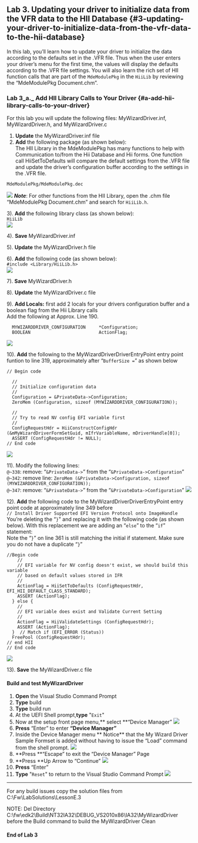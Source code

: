 <!--- @file
 file
 
Copyright (c) 2018, Intel Corporation. All rights reserved.<BR>

Redistribution and use in source (original document form) and 'compiled'
forms (converted to PDF, epub, HTML and other formats) with or without
modification, are permitted provided that the following conditions are met:

1) Redistributions of source code (original document form) must retain the
above copyright notice, this list of conditions and the following
disclaimer as the first lines of this file unmodified.

2) Redistributions in compiled form (transformed to other DTDs, converted to
PDF, epub, HTML and other formats) must reproduce the above copyright
notice, this list of conditions and the following disclaimer in the
documentation and/or other materials provided with the distribution.

THIS DOCUMENTATION IS PROVIDED BY TIANOCORE PROJECT "AS IS" AND ANY EXPRESS OR
IMPLIED WARRANTIES, INCLUDING, BUT NOT LIMITED TO, THE IMPLIED WARRANTIES OF
MERCHANTABILITY AND FITNESS FOR A PARTICULAR PURPOSE ARE DISCLAIMED. IN NO
EVENT SHALL TIANOCORE PROJECT BE LIABLE FOR ANY DIRECT, INDIRECT, INCIDENTAL,
SPECIAL, EXEMPLARY, OR CONSEQUENTIAL DAMAGES (INCLUDING, BUT NOT LIMITED TO,
PROCUREMENT OF SUBSTITUTE GOODS OR SERVICES; LOSS OF USE, DATA, OR PROFITS;
OR BUSINESS INTERRUPTION) HOWEVER CAUSED AND ON ANY THEORY OF LIABILITY,
WHETHER IN CONTRACT, STRICT LIABILITY, OR TORT (INCLUDING NEGLIGENCE OR
OTHERWISE) ARISING IN ANY WAY OUT OF THE USE OF THIS DOCUMENTATION, EVEN IF
ADVISED OF THE POSSIBILITY OF SUCH DAMAGE.

-->
## Lab 3\. Updating your driver to initialize data from the VFR data to the HII Database {#3-updating-your-driver-to-initialize-data-from-the-vfr-data-to-the-hii-database}

In this lab, you’ll learn how to update your driver to initialize the data according to the defaults set in the .VFR file. Thus when the user enters your driver’s menu for the first time, the values will display the defaults according to the .VFR file settings. You will also learn the rich set of HII function calls that are part of the `MdeModulePkg` in the `HiiLib` by reviewing the “MdeModulePkg Document.chm”.

### Lab 3_a._ Add HII Library Calls to Your Driver {#a-add-hii-library-calls-to-your-driver}

For this lab you will update the following files: MyWizardDriver.inf, MyWizardDriver.h, and MyWizardDriver.c
1. **Update** the MyWizardDriver.inf file  
2. **Add** the following package (as shown below):  <br>The HII Library in the MdeModulePkg has many functions to help with Communication to/from the Hii Database and Hii forms. One function call HiiSetToDefaults will compare the default settings from the .VFR file and update the driver’s configuration buffer according to the settings in the .VFR file.        <br>

```
MdeModulePkg/MdeModulePkg.dec
```
![](/media/image38.png)
**_Note_**: For other functions from the HII Library, open the .chm file “MdeModulePkg Document.chm” and search for `HiiLib.h`. <br>

3). **Add** the following library class (as shown below): <br>
`HiiLib` <br>
![](/media/image39.png)<br>

4). **Save** MyWizardDriver.inf <br>

5). **Update** the MyWizardDriver.h file <br>

6). **Add** the following code (as shown below):                <br> `#include <Library/HiiLib.h>`<br>
![](/media/image40.png)<br>

7). **Save** MyWizardDriver.h <br>

8). **Update** the MyWizardDriver.c file <br>

9). **Add Locals:** first add 2 locals for your drivers configuration buffer and a boolean flag from the Hii Library calls <br>Add the following at Approx. Line 190. 
```
  MYWIZARDDRIVER_CONFIGURATION     *Configuration;
  BOOLEAN                          ActionFlag;
```
![](/media/image41.png)<br>

10). **Add** the following to the MyWizardDriverDriverEntryPoint entry point funtion to line 319, approximately after “`BufferSize =`” as shown below 
```
// Begin code
  
  //
  // Initialize configuration data
  //
  Configuration = &PrivateData->Configuration;
  ZeroMem (Configuration, sizeof (MYWIZARDDRIVER_CONFIGURATION));
  
  //
  // Try to read NV config EFI variable first
  //
  ConfigRequestHdr = HiiConstructConfigHdr (&mMyWizardDriverFormSetGuid, mIfrVariableName, mDriverHandle[0]);
  ASSERT (ConfigRequestHdr != NULL);
// End code
```
![](/media/image42.png)<br>

11). Modify the following lines: <br>
`@~338`: remove: “`&PrivateData->`” from the “`&PrivateData->Configuration`”<br>
`@~342`: remove line: `ZeroMem (&PrivateData->Configuration, sizeof (MYWIZARDDRIVER_CONFIGURATION));`<br>
`@~347`: remove: “`&PrivateData->`” from the “`&PrivateData->Configuration`”
![](/media/image43_1.JPG)<br>

12). **Add** the following code to the MyWizardDriverDriverEntryPoint entry point code at approximately line 349 before<br>
 `// Install Driver Supported EFI Version Protocol onto ImageHandle`
You’re deleting the “`}`" and replacing it with the following code (as shown below).  With this replacement we are adding an “`else`” to the “`if`” statement: <br>
Note the “`}`” on line 361 is still matching the initial if statement.  Make sure you do not have a duplicate “`}`”
```
//Begin code
    //
    // EFI variable for NV config doesn't exist, we should build this variable
    // based on default values stored in IFR
    //
    ActionFlag = HiiSetToDefaults (ConfigRequestHdr, EFI_HII_DEFAULT_CLASS_STANDARD);
    ASSERT (ActionFlag);
  } else {
    //
    // EFI variable does exist and Validate Current Setting
    //
    ActionFlag = HiiValidateSettings (ConfigRequestHdr);
    ASSERT (ActionFlag);
  }  // Match if (EFI_ERROR (Status)) 
  FreePool (ConfigRequestHdr);
// end HII
// End code
```
![](/media/image44.png)<br>

13).  **Save** the MyWizardDriver.c file 


#### Build and test MyWizardDriver

1. **Open** the Visual Studio Command Prompt 
2.  **Type** build 
3. **Type** build run 
4.  At the UEFI Shell prompt,**type** "`Exit`" 
5.  Now at the setup front page menu,** select **“Device Manager”
![](/media/image18.png)
6. **Press** “Enter”  to enter **“Device Manager”**
7. Inside the Device Manager menu ** Notice** that the My Wizard Driver Sample Formset is added without having to issue the “Load” command from the shell prompt.
![](/media/image47.png)
8. **Press **“Escape” to exit the “Device Manager” Page
9. **Press **Up Arrow to “Continue”
![](/media/image24.png)
10. **Press** “Enter” 
11. **Type** "`Reset`" to return to the Visual Studio Command Prompt 
![](/media/image25.png)
 

---

For any build issues copy the solution files from C:\Fw\LabSolutions\LessonE.3

NOTE: Del Directory C:\fw\edk2\Build\NT32IA32\DEBUG_VS2010x86\IA32\MyWizardDriver before the Build command to build the MyWizardDriver Clean


#### End of Lab 3
